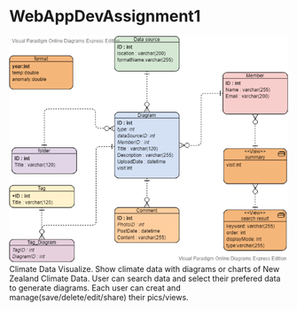 # WebAppDevAssignment1
![erd](https://github.com/fieldea/WADA1/blob/master/vpd.png)
Climate Data Visualize.
Show climate data with diagrams or charts of New Zealand Climate Data.
User can search data and select their prefered data to generate diagrams.
Each user can creat and manage(save/delete/edit/share) their pics/views.
